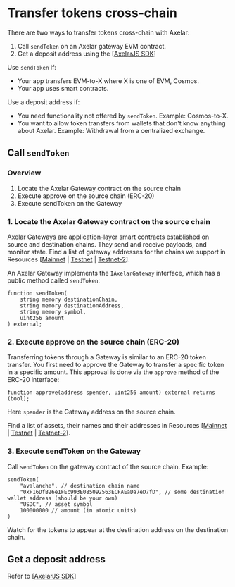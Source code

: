 # Transfer tokens cross-chain

There are two ways to transfer tokens cross-chain with Axelar:

1. Call `sendToken` on an Axelar gateway EVM contract.
2. Get a deposit address using the [[AxelarJS SDK](axelarjs-sdk/token-transfer-dep-addr)]

Use `sendToken` if:

- Your app transfers EVM-to-X where X is one of EVM, Cosmos.
- Your app uses smart contracts.

Use a deposit address if:

- You need functionality not offered by `sendToken`. Example: Cosmos-to-X.
- You want to allow token transfers from wallets that don't know anything about Axelar. Example: Withdrawal from a centralized exchange.

## Call `sendToken`

### Overview

1. Locate the Axelar Gateway contract on the source chain
2. Execute approve on the source chain (ERC-20)
3. Execute sendToken on the Gateway

### 1. Locate the Axelar Gateway contract on the source chain

Axelar Gateways are application-layer smart contracts established on source and destination chains. They send and receive payloads, and monitor state. Find a list of gateway addresses for the chains we support in Resources [[Mainnet](../resources/mainnet) | [Testnet](../resources/testnet) | [Testnet-2](../resources/testnet-2)].

An Axelar Gateway implements the `IAxelarGateway` interface, which has a public method called `sendToken`:

```solidity
function sendToken(
    string memory destinationChain,
    string memory destinationAddress,
    string memory symbol,
    uint256 amount
) external;
```

### 2. Execute approve on the source chain (ERC-20)

Transferring tokens through a Gateway is similar to an ERC-20 token transfer. You first need to approve the Gateway to transfer a specific token in a specific amount. This approval is done via the `approve` method of the ERC-20 interface:

```solidity
function approve(address spender, uint256 amount) external returns (bool);
```

Here `spender` is the Gateway address on the source chain.

Find a list of assets, their names and their addresses in Resources [[Mainnet](../resources/mainnet) | [Testnet](../resources/testnet) | [Testnet-2](../resources/testnet-2)].

### 3. Execute sendToken on the Gateway

Call `sendToken` on the gateway contract of the source chain. Example:

```solidity
sendToken(
    "avalanche", // destination chain name
    "0xF16DfB26e1FEc993E085092563ECFAEaDa7eD7fD", // some destination wallet address (should be your own)
    "USDC", // asset symbol
    100000000 // amount (in atomic units)
)
```

Watch for the tokens to appear at the destination address on the destination chain.

## Get a deposit address

Refer to [[AxelarJS SDK](axelarjs-sdk/token-transfer-dep-addr)]